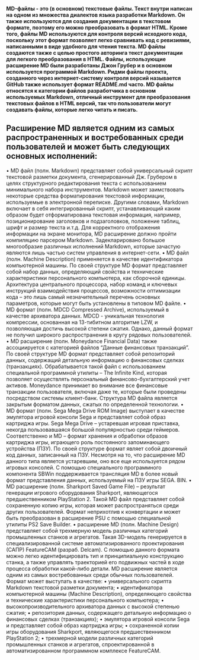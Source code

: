 **MD-файлы - это (в основном) текстовые файлы. Текст внутри написан на одном из множества диалектов языка разработки Markdown. Он также используются для создания документации в текстовом формате, поэтому его можно преобразовать в формат HTML. Кроме того, файлы MD используются для контроля версий исходного кода, поскольку этот формат позволяет легко сравнивать код с ревизиями, написанными в виде удобного для чтения текста. MD файлы создаются также с целью простого авторинга текст документации для легкого преобразования в HTML. Файлы, использующие расширение MD были разработаны Джон Грубер и в основном используется программой Markdown. Ридми файлы проекта, созданного через интернет-систему контроля версий называется GitHub также использует формат README.md часто. MD файлы относятся к категории файлов разработчика в основном используемых Markdown, отличный инструмент для преобразования текстовых файлов в HTML версий, так что пользователи могут создавать файлы, которые легко читать и писать.**
## Расширение MD является одним из самых распространенных и востребованных среди пользователей и может быть следующих основных исполнений:
•	MD файл (полн. Markdown) представляет собой универсальный скрипт текстовой разметки документа, сгенерированный Дж. Грубером в целях структурного редактирования текста с использованием минимального набора инструментов. Markdown может заимствовать некоторые средства форматирования текстовой информации, используемые в электронной переписке.
Другими словами, Markdown включает в себя интегрированный скрипт, устанавливающий каким образом будет отформатирована текстовая информация, например, позиционирование заголовков и подзаголовков, положение таблиц, шрифт и размер текста и.т.д.
Для корректного отображения информации на экране монитора, MD расширение должно пройти компиляцию парсером Markdown. Задекларировано большое многообразие различных исполнений Markdown, которые зачастую являются лишь частью систем управления в интернет-сети.
•	MD файл (полн. Machine Description) применяется в качестве идентификатора компьютерной машины. По своей структуре MD формат представляет собой набор данных, определяющий свойства и технические характеристики персонального компьютера, как сборочной единицы. Архитектура центрального процессора, набор команд и ключевых инструкций взаимодействия процессов, возможности оптимизации кода – это лишь самый незначительный перечень основных параметров, которые могут быть установлены в типовом MD файле.
•	MD формат (полн. MDCD Compressed Archive), используемый в качестве архиватора данных. MDCD - уникальная технология компрессии, основанная на 13-тибитном алгоритме LZW, и позволяющая достичь высокой степени сжатия. Однако, данный формат не получил широкого распространения в кругу рядовых пользователей.
•	MD расширение (полн. Moneydance Financial Data) также ассоциируется с категорией файлов “Данные финансовых транзакций”. По своей структуре MD формат представляет собой репозиторий данных, содержащий детальную информацию о финансовых сделках (транзакциях). Обрабатывается такой файл с использованием специальной программной утилиты – The Infinite Kind, которая позволяет осуществлять персональный финансово-бухгалтерский учет активов. Moneydance принимает во внимание все финансовые транзакции пользователя, включая даже те, которые были проведены посредством системы клиент-банк. Структура MD файла является закрытым форматом данных, сжатых по определенной технологии.
•	MD формат (полн. Sega Mega Drive ROM Image) выступает в качестве эмулятора игровой консоли Sega и представляет собой образ картриджа игры. Sega Mega Drive – устаревшая игровая приставка, некогда пользовавшаяся большой популярностью среди геймеров. Соответственно и MD – формат хранения и обработки образов картриджа игры, играющего роль постоянного запоминающего устройства (ПЗУ). По своей структуре формат являет собой двоичный код данных, записанный на ПЗУ. Несмотря на то, что расширение MD данного типа является устаревшим, оно все еще используется рядом игровых консолей. С помощью специального программного компонента SBWin поддерживается трансляция MD в более новый формат представления данных, используемый на ПЗУ игры SEGA. BIN.
•	MD расширение (полн. Sharkport Saved Game File) – результат генерации игрового оборудования Sharkport, являющегося предшественником PlayStation 2. Такой MD файл представляет собой сохраненную копию игры, которая может распространяться среди других пользователей. Формат неприхотлив к конвертации и может быть преобразован в расширение PSU с помощью специальной утилиты PS2 Save Builder.
•	расширение MD (полн. Machine Design) представляет собой трехмерную модель различных категорий промышленных станков и агрегатов. Такая 3D-модель генерируется в специализированной системе автоматизированного проектирования (САПР) FeatureCAM (разраб. Delcam). С помощью данного формата можно легко идентифицировать тип и принципиальную конструкцию станка, а также управлять траекторией его подвижных частей в ходе процесса обработки какой-либо детали.
MD расширение является одним из самых востребованных среди обычных пользователей. Формат может выступать в качестве:
•	универсального скрипта Markdown текстовой разметки документа;
•	идентификатора компьютерной машины (Machine Description), определяющего свойства и технические характеристики персонального компьютера;
•	высокопроизводительного архиватора данных с высокой степенью сжатия;
•	репозитория данных, содержащего детальную информацию о финансовых сделках (транзакциях);
•	эмулятора игровой консоли Sega и представляет собой образ картриджа игры;
•	сохраненной копии игры оборудования Sharkport, являющегося предшественником PlayStation 2;
•	трехмерной модели различных категорий промышленных станков и агрегатов, спроектированной в автоматизированном программном комплексе FeatureCAM.


